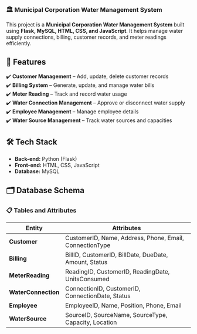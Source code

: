 
### 🏛 Municipal Corporation Water Management System  

This project is a **Municipal Corporation Water Management System** built using **Flask, MySQL, HTML, CSS, and JavaScript**. It helps manage water supply connections, billing, customer records, and meter readings efficiently.  



## 📌 Features  

✔️ **Customer Management** – Add, update, delete customer records  
✔️ **Billing System** – Generate, update, and manage water bills  
✔️ **Meter Reading** – Track and record water usage  
✔️ **Water Connection Management** – Approve or disconnect water supply  
✔️ **Employee Management** – Manage employee details  
✔️ **Water Source Management** – Track water sources and capacities  



## 🛠️ Tech Stack  

- **Back-end:** Python (Flask)  
- **Front-end:** HTML, CSS, JavaScript  
- **Database:** MySQL  



## 🗂️ Database Schema  

### 📋 Tables and Attributes  

| **Entity**         | **Attributes** |
|--------------------|---------------|
| **Customer**      | CustomerID, Name, Address, Phone, Email, ConnectionType |
| **Billing**       | BillID, CustomerID, BillDate, DueDate, Amount, Status |
| **MeterReading**  | ReadingID, CustomerID, ReadingDate, UnitsConsumed |
| **WaterConnection** | ConnectionID, CustomerID, ConnectionDate, Status |
| **Employee**      | EmployeeID, Name, Position, Phone, Email |
| **WaterSource**   | SourceID, SourceName, SourceType, Capacity, Location |



